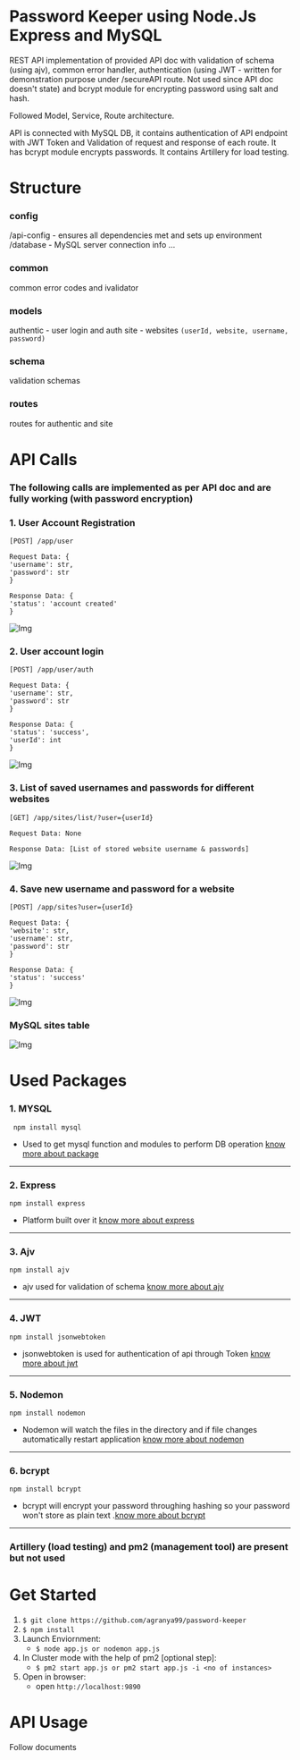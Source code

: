 # Password Keeper using Node.Js Express and MySQL

REST API implementation of provided API doc with validation of schema (using ajv), common error handler, authentication (using JWT - written for demonstration purpose under /secureAPI route. Not used since API doc doesn't state) and bcrypt module for encrypting password using salt and hash.

Followed Model, Service, Route architecture.

API is connected with MySQL DB, it contains authentication of API endpoint with JWT Token and Validation of request and response of each route. It has bcrypt module encrypts passwords. It contains Artillery for load testing.

# Structure

### config
/api-config - ensures all dependencies met and sets up environment
/database - MySQL server connection info
...

### common
common error codes and ivalidator 

### models
authentic - user login and auth
site - websites `(userId, website, username, password)`

### schema
validation schemas

### routes 
routes for authentic and site


# API Calls 

### The following calls are implemented as per API doc and are fully working (with password encryption)

### 1. User Account Registration

```
[POST] /app/user

Request Data: {
'username': str,
'password': str
}

Response Data: {
'status': 'account created'
}
```



![Img](https://github.com/agranya99/password-keeper/tree/master/screenshots/ss1.PNG)



### 2. User account login

```
[POST] /app/user/auth

Request Data: {
'username': str,
'password': str
}

Response Data: {
'status': 'success',
'userId': int
}
```

 

![Img](https://github.com/agranya99/password-keeper/tree/master/screenshots/ss2.PNG)


 
### 3. List of saved usernames and passwords for different websites

```
[GET] /app/sites/list/?user={userId}

Request Data: None

Response Data: [List of stored website username & passwords]
```

 

![Img](https://github.com/agranya99/password-keeper/tree/master/screenshots/ss3.PNG)


 
### 4. Save new username and password for a website

```
[POST] /app/sites?user={userId}

Request Data: {
'website': str,
'username': str,
'password': str
}

Response Data: {
'status': 'success'
}
```


 
![Img](https://github.com/agranya99/password-keeper/tree/master/screenshots/ss4.PNG)

 

### MySQL sites table


 
![Img](https://github.com/agranya99/password-keeper/tree/master/screenshots/mysqlEx.PNG)

 

# Used Packages 

### 1. MYSQL
```
 npm install mysql 
```
* Used to get mysql function and modules to perform DB operation  [know more about package](https://www.npmjs.com/package/mysql)

---

### 2. Express
```
npm install express 
```
* Platform built over it [know more about express](https://www.npmjs.com/package/express)

---

### 3. Ajv
```
npm install ajv 
```
* ajv used for validation of schema [know more about ajv](https://www.npmjs.com/package/ajv)

---

### 4. JWT
```
npm install jsonwebtoken 
```
* jsonwebtoken is used for authentication of api through Token [know more about jwt](https://www.npmjs.com/package/jsonwebtoken)

---

### 5. Nodemon
```
npm install nodemon 
```
* Nodemon will watch the files in the directory and if file changes automatically restart application  [know more about nodemon](https://www.npmjs.com/package/nodemon)

---

### 6. bcrypt
```
npm install bcrypt  
```
* bcrypt will encrypt your password throughing hashing so your password won't store as plain text .[know more about bcrypt](https://www.npmjs.com/package/bcrypt)

---

### Artillery (load testing) and pm2 (management tool) are present but not used

# Get Started

1. `$ git clone https://github.com/agranya99/password-keeper`
2. `$ npm install`
3. Launch Enviornment:
    * `$ node app.js or nodemon app.js`
4. In Cluster mode with the help of pm2 [optional step]:
    * `$ pm2 start app.js or pm2 start app.js -i <no of instances>`
5. Open in browser:
    * open `http://localhost:9890`



# API Usage 

 Follow documents
